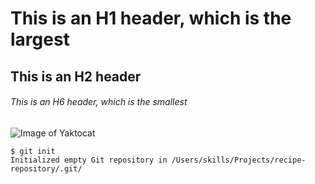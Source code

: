 # This is an H1 header, which is the largest
## This is an H2 header
###### This is an H6 header, which is the smallest


![Image of Yaktocat](https://64.media.tumblr.com/13a6fe84d6efc3aeab7550d6121f7dd8/564253165a49e8c8-d5/s1280x1920/5324bb859225ca8b167d85e015bd833d3fbb9429.jpg)


```
$ git init
Initialized empty Git repository in /Users/skills/Projects/recipe-repository/.git/
```


